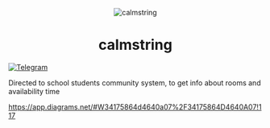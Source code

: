 <p align="center">
  <img src="https://user-images.githubusercontent.com/73936629/162262243-bdc56f5d-cc26-4255-a922-082d76dfc961.png" alt="calmstring" >
  </p>
<h1 align="center">calmstring</h1>
<a href="https://t.me/+r1O3_OwmBpFkZmE0"><img src="https://img.shields.io/badge/Telegram-2CA5E0?style=for-the-badge&logo=telegram&logoColor=white" alt="Telegram"></a>

Directed to school students community system, to get info about rooms and availability time


https://app.diagrams.net/#W34175864d4640a07%2F34175864D4640A07!117

